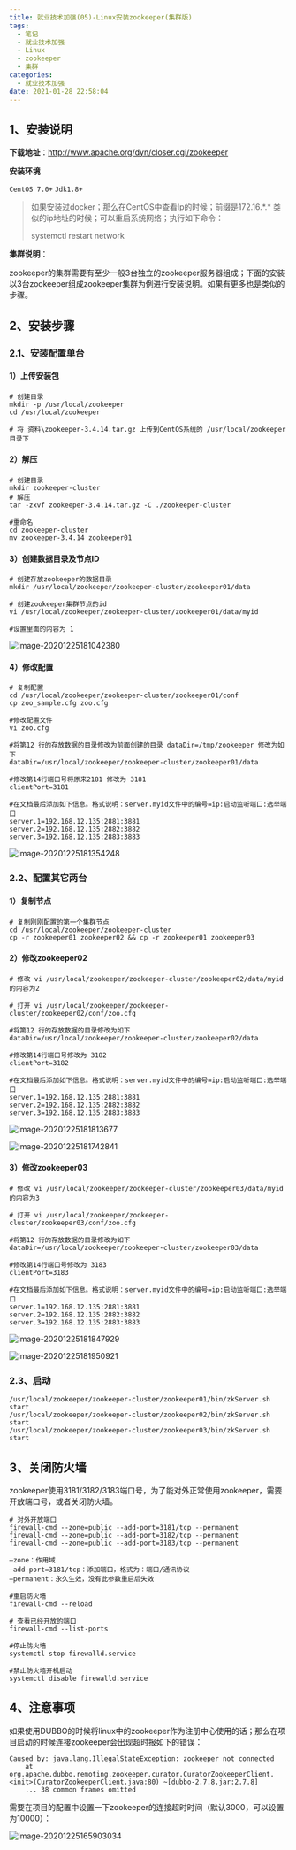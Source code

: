 ```yaml
---
title: 就业技术加强(05)-Linux安装zookeeper(集群版)
tags:
  - 笔记
  - 就业技术加强
  - Linux
  - zookeeper
  - 集群
categories:
  - 就业技术加强
date: 2021-01-28 22:58:04
---
```




## 1、安装说明

**下载地址**：http://www.apache.org/dyn/closer.cgi/zookeeper

**安装环境**

`CentOS 7.0+` `Jdk1.8+`

> 如果安装过docker；那么在CentOS中查看Ip的时候；前缀是172.16.\*.\* 类似的ip地址的时候；可以重启系统网络；执行如下命令：
>
> systemctl restart network



**集群说明**：

zookeeper的集群需要有至少一般3台独立的zookeeper服务器组成；下面的安装以3台zookeeper组成zookeeper集群为例进行安装说明。如果有更多也是类似的步骤。



## 2、安装步骤

### 2.1、安装配置单台

#### 1）上传安装包

```shell
# 创建目录
mkdir -p /usr/local/zookeeper
cd /usr/local/zookeeper

# 将 资料\zookeeper-3.4.14.tar.gz 上传到CentOS系统的 /usr/local/zookeeper 目录下

```

#### 2）解压

```shell
# 创建目录
mkdir zookeeper-cluster
# 解压
tar -zxvf zookeeper-3.4.14.tar.gz -C ./zookeeper-cluster

#重命名
cd zookeeper-cluster
mv zookeeper-3.4.14 zookeeper01
```

#### 3）创建数据目录及节点ID

```shell
# 创建存放zookeeper的数据目录
mkdir /usr/local/zookeeper/zookeeper-cluster/zookeeper01/data

# 创建zookeeper集群节点的id
vi /usr/local/zookeeper/zookeeper-cluster/zookeeper01/data/myid

#设置里面的内容为 1
```

![image-20201225181042380](就业技术加强-05-Linux安装zookeeper-集群版.assets/image-20201225181042380.png)



#### 4）修改配置

```shell
# 复制配置
cd /usr/local/zookeeper/zookeeper-cluster/zookeeper01/conf
cp zoo_sample.cfg zoo.cfg

#修改配置文件
vi zoo.cfg

#将第12 行的存放数据的目录修改为前面创建的目录 dataDir=/tmp/zookeeper 修改为如下
dataDir=/usr/local/zookeeper/zookeeper-cluster/zookeeper01/data

#修改第14行端口号将原来2181 修改为 3181
clientPort=3181

#在文档最后添加如下信息。格式说明：server.myid文件中的编号=ip:启动监听端口:选举端口
server.1=192.168.12.135:2881:3881
server.2=192.168.12.135:2882:3882
server.3=192.168.12.135:2883:3883
```

![image-20201225181354248](就业技术加强-05-Linux安装zookeeper-集群版.assets/image-20201225181354248.png)



### 2.2、配置其它两台

#### 1）复制节点

```shell
# 复制刚刚配置的第一个集群节点
cd /usr/local/zookeeper/zookeeper-cluster
cp -r zookeeper01 zookeeper02 && cp -r zookeeper01 zookeeper03
```

#### 2）修改zookeeper02

```shell
# 修改 vi /usr/local/zookeeper/zookeeper-cluster/zookeeper02/data/myid 的内容为2

# 打开 vi /usr/local/zookeeper/zookeeper-cluster/zookeeper02/conf/zoo.cfg 

#将第12 行的存放数据的目录修改为如下
dataDir=/usr/local/zookeeper/zookeeper-cluster/zookeeper02/data

#修改第14行端口号修改为 3182
clientPort=3182

#在文档最后添加如下信息。格式说明：server.myid文件中的编号=ip:启动监听端口:选举端口
server.1=192.168.12.135:2881:3881
server.2=192.168.12.135:2882:3882
server.3=192.168.12.135:2883:3883
```

![image-20201225181813677](就业技术加强-05-Linux安装zookeeper-集群版.assets/image-20201225181813677.png)

![image-20201225181742841](就业技术加强-05-Linux安装zookeeper-集群版.assets/image-20201225181742841.png)

#### 3）修改zookeeper03

```shell
# 修改 vi /usr/local/zookeeper/zookeeper-cluster/zookeeper03/data/myid 的内容为3

# 打开 vi /usr/local/zookeeper/zookeeper-cluster/zookeeper03/conf/zoo.cfg 

#将第12 行的存放数据的目录修改为如下
dataDir=/usr/local/zookeeper/zookeeper-cluster/zookeeper03/data

#修改第14行端口号修改为 3183
clientPort=3183

#在文档最后添加如下信息。格式说明：server.myid文件中的编号=ip:启动监听端口:选举端口
server.1=192.168.12.135:2881:3881
server.2=192.168.12.135:2882:3882
server.3=192.168.12.135:2883:3883
```

![image-20201225181847929](就业技术加强-05-Linux安装zookeeper-集群版.assets/image-20201225181847929.png)

![image-20201225181950921](就业技术加强-05-Linux安装zookeeper-集群版.assets/image-20201225181950921.png)

### 2.3、启动

```shell
/usr/local/zookeeper/zookeeper-cluster/zookeeper01/bin/zkServer.sh start
/usr/local/zookeeper/zookeeper-cluster/zookeeper02/bin/zkServer.sh start
/usr/local/zookeeper/zookeeper-cluster/zookeeper03/bin/zkServer.sh start

```



## 3、关闭防火墙

zookeeper使用3181/3182/3183端口号，为了能对外正常使用zookeeper，需要开放端口号，或者关闭防火墙。

```shell
# 对外开放端口
firewall-cmd --zone=public --add-port=3181/tcp --permanent
firewall-cmd --zone=public --add-port=3182/tcp --permanent
firewall-cmd --zone=public --add-port=3183/tcp --permanent

–zone：作用域
–add-port=3181/tcp：添加端口，格式为：端口/通讯协议
–permanent：永久生效，没有此参数重启后失效

#重启防火墙
firewall-cmd --reload

# 查看已经开放的端口
firewall-cmd --list-ports

#停止防火墙
systemctl stop firewalld.service

#禁止防火墙开机启动
systemctl disable firewalld.service
```



## 4、注意事项

如果使用DUBBO的时候将linux中的zookeeper作为注册中心使用的话；那么在项目启动的时候连接zookeeper会出现超时报如下的错误：

```
Caused by: java.lang.IllegalStateException: zookeeper not connected
	at org.apache.dubbo.remoting.zookeeper.curator.CuratorZookeeperClient.<init>(CuratorZookeeperClient.java:80) ~[dubbo-2.7.8.jar:2.7.8]
	... 38 common frames omitted
```

需要在项目的配置中设置一下zookeeper的连接超时时间（默认3000，可以设置为10000）：

![image-20201225165903034](assets/image-20201225165903034.png)